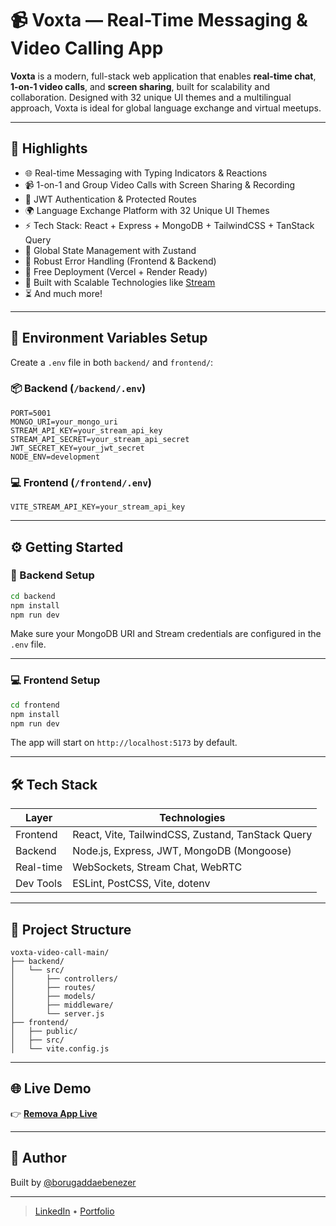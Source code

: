 # 📹 Voxta — Real-Time Messaging & Video Calling App

**Voxta** is a modern, full-stack web application that enables **real-time chat**, **1-on-1 video calls**, and **screen sharing**, built for scalability and collaboration. Designed with 32 unique UI themes and a multilingual approach, Voxta is ideal for global language exchange and virtual meetups.

---

## 🌟 Highlights

- 🌐 Real-time Messaging with Typing Indicators & Reactions
- 📹 1-on-1 and Group Video Calls with Screen Sharing & Recording
- 🔐 JWT Authentication & Protected Routes
- 🌍 Language Exchange Platform with 32 Unique UI Themes
- ⚡ Tech Stack: React + Express + MongoDB + TailwindCSS + TanStack Query
- 🧠 Global State Management with Zustand
- 🚨 Robust Error Handling (Frontend & Backend)
- 🚀 Free Deployment (Vercel + Render Ready)
- 🎯 Built with Scalable Technologies like [Stream](https://getstream.io/)
- ⏳ And much more!

---

## 🧪 Environment Variables Setup

Create a `.env` file in both `backend/` and `frontend/`:

### 📦 Backend (`/backend/.env`)
```env
PORT=5001
MONGO_URI=your_mongo_uri
STREAM_API_KEY=your_stream_api_key
STREAM_API_SECRET=your_stream_api_secret
JWT_SECRET_KEY=your_jwt_secret
NODE_ENV=development
````

### 💻 Frontend (`/frontend/.env`)

```env
VITE_STREAM_API_KEY=your_stream_api_key
```

---

## ⚙️ Getting Started

### 🔧 Backend Setup

```bash
cd backend
npm install
npm run dev
```

Make sure your MongoDB URI and Stream credentials are configured in the `.env` file.

---

### 💻 Frontend Setup

```bash
cd frontend
npm install
npm run dev
```

The app will start on `http://localhost:5173` by default.

---

## 🛠️ Tech Stack

| Layer     | Technologies                                      |
| --------- | ------------------------------------------------- |
| Frontend  | React, Vite, TailwindCSS, Zustand, TanStack Query |
| Backend   | Node.js, Express, JWT, MongoDB (Mongoose)         |
| Real-time | WebSockets, Stream Chat, WebRTC                   |
| Dev Tools | ESLint, PostCSS, Vite, dotenv                     |

---

## 📁 Project Structure

```
voxta-video-call-main/
├── backend/
│   └── src/
│       ├── controllers/
│       ├── routes/
│       ├── models/
│       ├── middleware/
│       └── server.js
├── frontend/
│   ├── public/
│   ├── src/
│   └── vite.config.js
```

---

## 🌐 Live Demo

👉 [**Remova App Live**](https://voxta-28o4.onrender.com/)

---

## 👤 Author

Built by [@borugaddaebenezer](https://github.com/borugaddaebenezer)

---

> [LinkedIn](www.linkedin.com/in/ebenezer-borugadda-5481242b6) • [Portfolio](https://yourportfolio.com)
